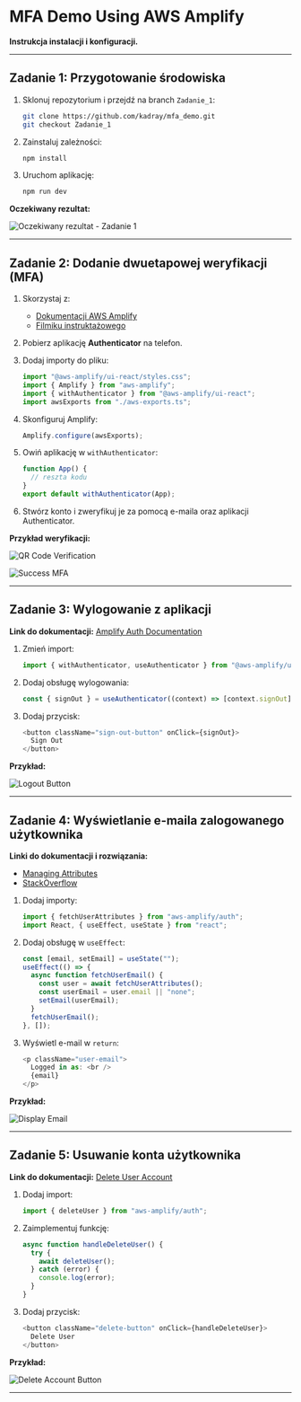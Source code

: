 # MFA Demo Using AWS Amplify

**Instrukcja instalacji i konfiguracji.**

---

## Zadanie 1: Przygotowanie środowiska

1. Sklonuj repozytorium i przejdź na branch `Zadanie_1`:
    ```bash
    git clone https://github.com/kadray/mfa_demo.git
    git checkout Zadanie_1
    ```

2. Zainstaluj zależności:
    ```bash
    npm install
    ```

3. Uruchom aplikację:
    ```bash
    npm run dev
    ```

**Oczekiwany rezultat:**

![Oczekiwany rezultat - Zadanie 1](https://github.com/user-attachments/assets/56978ed1-f284-48fd-a3b8-f16514f256d0)

---

## Zadanie 2: Dodanie dwuetapowej weryfikacji (MFA)

1. Skorzystaj z:
   - [Dokumentacji AWS Amplify](https://docs.amplify.aws/gen1/react/start/getting-started/auth/)
   - [Filmiku instruktażowego](https://www.youtube.com/watch?v=hQEsl93I5nE&t=153s)

2. Pobierz aplikację **Authenticator** na telefon.

3. Dodaj importy do pliku:
    ```javascript
    import "@aws-amplify/ui-react/styles.css";
    import { Amplify } from "aws-amplify";
    import { withAuthenticator } from "@aws-amplify/ui-react";
    import awsExports from "./aws-exports.ts";
    ```

4. Skonfiguruj Amplify:
    ```javascript
    Amplify.configure(awsExports);
    ```

5. Owiń aplikację w `withAuthenticator`:
    ```javascript
    function App() {
      // reszta kodu
    }
    export default withAuthenticator(App);
    ```

6. Stwórz konto i zweryfikuj je za pomocą e-maila oraz aplikacji Authenticator.

**Przykład weryfikacji:**

![QR Code Verification](https://github.com/user-attachments/assets/dd6103f8-3fd2-47cb-ade3-b5e8b26cfc9d)

![Success MFA](https://github.com/user-attachments/assets/4e695800-aac6-4a67-990e-a8c9c92ba227)

---

## Zadanie 3: Wylogowanie z aplikacji

**Link do dokumentacji:** [Amplify Auth Documentation](https://docs.amplify.aws/gen1/react/start/getting-started/auth/)

1. Zmień import:
    ```javascript
    import { withAuthenticator, useAuthenticator } from "@aws-amplify/ui-react";
    ```

2. Dodaj obsługę wylogowania:
    ```javascript
    const { signOut } = useAuthenticator((context) => [context.signOut]);
    ```

3. Dodaj przycisk:
    ```javascript
    <button className="sign-out-button" onClick={signOut}>
      Sign Out
    </button>
    ```

**Przykład:**

![Logout Button](https://github.com/user-attachments/assets/942bd0a3-fa9b-47ec-9e6f-9a34b4805fb1)

---

## Zadanie 4: Wyświetlanie e-maila zalogowanego użytkownika

**Linki do dokumentacji i rozwiązania:**
- [Managing Attributes](https://docs.amplify.aws/gen1/flutter/build-a-backend/auth/managing-attributes/)
- [StackOverflow](https://stackoverflow.com/questions/78031313/how-to-get-and-display-name-and-email-from-fetchuserattributes-in-basic-aws-am)

1. Dodaj importy:
    ```javascript
    import { fetchUserAttributes } from "aws-amplify/auth";
    import React, { useEffect, useState } from "react";
    ```

2. Dodaj obsługę w `useEffect`:
    ```javascript
    const [email, setEmail] = useState("");
    useEffect(() => {
      async function fetchUserEmail() {
        const user = await fetchUserAttributes();
        const userEmail = user.email || "none";
        setEmail(userEmail);
      }
      fetchUserEmail();
    }, []);
    ```

3. Wyświetl e-mail w `return`:
    ```javascript
    <p className="user-email">
      Logged in as: <br />
      {email}
    </p>
    ```

**Przykład:**

![Display Email](https://github.com/user-attachments/assets/00d9800d-d93e-46a5-a921-e0905ae657a8)

---

## Zadanie 5: Usuwanie konta użytkownika

**Link do dokumentacji:** [Delete User Account](https://docs.amplify.aws/gen1/react/build-a-backend/auth/delete-user-account/)

1. Dodaj import:
    ```javascript
    import { deleteUser } from "aws-amplify/auth";
    ```

2. Zaimplementuj funkcję:
    ```javascript
    async function handleDeleteUser() {
      try {
        await deleteUser();
      } catch (error) {
        console.log(error);
      }
    }
    ```

3. Dodaj przycisk:
    ```javascript
    <button className="delete-button" onClick={handleDeleteUser}>
      Delete User
    </button>
    ```

**Przykład:**

![Delete Account Button](https://github.com/user-attachments/assets/c49c0b44-6e05-4b06-a4e3-5386a1e06f3f)

---


